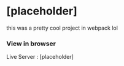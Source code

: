 # [placeholder]

this was a pretty cool project in webpack lol

### View in browser
Live Server : [placeholder]
